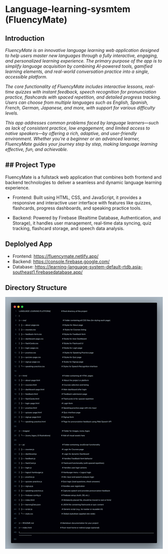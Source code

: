 # Language-learning-sysmtem (FluencyMate)

## Introduction
*FluencyMate is an innovative language learning web application designed to help users master new languages through a fully interactive, engaging, and personalized learning experience. The primary purpose of the app is to simplify language acquisition by combining AI-powered tools, gamified learning elements, and real-world conversation practice into a single, accessible platform.*

*The core functionality of FluencyMate includes interactive lessons, real-time quizzes with instant feedback, speech recognition for pronunciation practice, flashcards with spaced repetition, and detailed progress tracking. Users can choose from multiple languages such as English, Spanish, French, German, Japanese, and more, with support for various difficulty levels.*

*This app addresses common problems faced by language learners—such as lack of consistent practice, low engagement, and limited access to native speakers—by offering a rich, adaptive, and user-friendly environment. Whether you're a beginner or an advanced learner, FluencyMate guides your journey step by step, making language learning effective, fun, and achievable.*

## ## Project Type
FluencyMate is a fullstack web application that combines both frontend and backend technologies to deliver a seamless and dynamic language learning experience.

- Frontend: Built using HTML, CSS, and JavaScript, it provides a responsive and interactive user interface with features like quizzes, flashcards, progress dashboards, and speaking practice tools.

- Backend: Powered by Firebase (Realtime Database, Authentication, and Storage), it handles user management, real-time data syncing, quiz tracking, flashcard storage, and speech data analysis.

## Deplolyed App

- Frontend: https://fluencymate.netlify.app/
- Backend: https://console.firebase.google.com/
- Database: https://learning-language-system-default-rtdb.asia-southeast1.firebasedatabase.app/

## Directory Structure

![Directory Image](./images/code.png)


